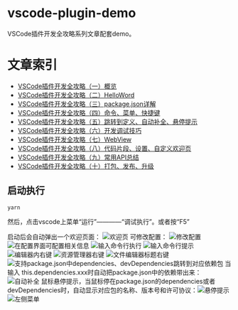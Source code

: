 # vscode-plugin-demo

VSCode插件开发全攻略系列文章配套demo。

# 文章索引

* [VSCode插件开发全攻略（一）概览](http://blog.haoji.me/vscode-plugin-overview.html)
* [VSCode插件开发全攻略（二）HelloWord](http://blog.haoji.me/vscode-plugin-hello-world.html)
* [VSCode插件开发全攻略（三）package.json详解](http://blog.haoji.me/vscode-plugin-package-json.html)
* [VSCode插件开发全攻略（四）命令、菜单、快捷键](http://blog.haoji.me/vscode-plugin-command-and-menu.html)
* [VSCode插件开发全攻略（五）跳转到定义、自动补全、悬停提示](http://blog.haoji.me/vscode-plugin-jump-completion-hover.html)
* [VSCode插件开发全攻略（六）开发调试技巧](http://blog.haoji.me/vscode-plugin-develop-tips.html)
* [VSCode插件开发全攻略（七）WebView](http://blog.haoji.me/vscode-plugin-webview.html)
* [VSCode插件开发全攻略（八）代码片段、设置、自定义欢迎页](http://blog.haoji.me/vscode-plugin-snippets-and-settings.html)
* [VSCode插件开发全攻略（九）常用API总结](http://blog.haoji.me/vscode-plugin-common-api.html)
* [VSCode插件开发全攻略（十）打包、发布、升级](http://blog.haoji.me/vscode-plugin-publish.html)

## 启动执行
```
yarn
```
然后，点击vscode上菜单“运行”————“调试执行”。或者按“F5”

启动后会自动弹出一个欢迎页面：
![欢迎页](image.png)
可修改配置：
![修改配置](image-1.png)
![在配置界面可配置相关信息](image-2.png)
![输入命令行执行](image-3.png)
![输入命令行提示](image-4.png)
![编辑器内右键](image-5.png)
![资源管理器右键](image-6.png)
![文件编辑器标题右键](image-7.png)
![支持`package.json`中`dependencies`、`devDependencies`跳转到对应依赖包](image-8.png)
当输入 this.dependencies.xxx时自动把package.json中的依赖带出来：![自动补全](image-9.png)
鼠标悬停提示，当鼠标停在package.json的dependencies或者devDependencies时，自动显示对应包的名称、版本号和许可协议：![悬停提示](image-10.png)
![左侧菜单](image-11.png)
